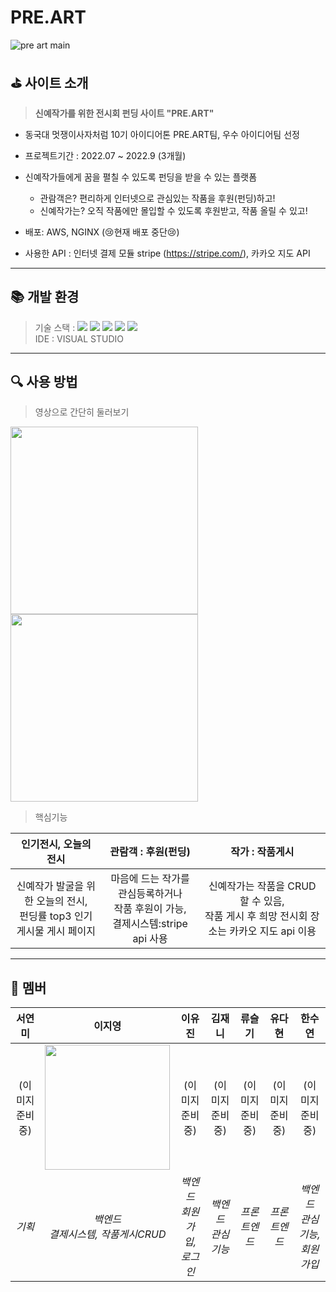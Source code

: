 # PRE.ART
![pre art main](https://user-images.githubusercontent.com/79441145/215336022-a2db2021-98c8-4645-9ec6-2ae5842f05c4.png)

## ⛳ 사이트 소개
> **신예작가를 위한 전시회 펀딩 사이트 "PRE.ART"**
- 동국대 멋쟁이사자처럼 10기 아이디어톤 PRE.ART팀, 우수 아이디어팀 선정
- 프로젝트기간 : 2022.07 ~ 2022.9 (3개월)


- 신예작가들에게 꿈을 펼칠 수 있도록 펀딩을 받을 수 있는 플랫폼
  - 관람객은? 편리하게 인터넷으로 관심있는 작품을 후원(펀딩)하고!
  - 신예작가는? 오직 작품에만 몰입할 수 있도록 후원받고, 작품 올릴 수 있고!

- 배포: AWS, NGINX (😢현재 배포 중단😢)
- 사용한 API : 인터넷 결제 모듈 stripe (https://stripe.com/), 카카오 지도 API
---
## 📚 개발 환경

> 기술 스택 :  <img src="https://img.shields.io/badge/python-3776AB?style=for-the-badge&logo=python&logoColor=white">
> <img src="https://img.shields.io/badge/javascript-F7DF1E?style=for-the-badge&logo=javascript&logoColor=black"> 
> <img src="https://img.shields.io/badge/django-092E20?style=for-the-badge&logo=django&logoColor=white">
> <img src="https://img.shields.io/badge/amazonaws-232F3E?style=for-the-badge&logo=amazonaws&logoColor=white">
> <img src="https://img.shields.io/badge/nginx-009639?style=for-the-badge&logo=nginx&logoColor=white"><br>
> IDE : VISUAL STUDIO

---
## 🔍 사용 방법
> 영상으로 간단히 둘러보기
<img src="https://user-images.githubusercontent.com/79441145/215339150-93161b19-523a-4d2a-b6ba-3bc43929f258.mp4" width=300px>
<img src="https://user-images.githubusercontent.com/79441145/215339480-848c5ed4-bdbe-4603-ab2b-10e2792f19a6.mp4" width=300px>

> 핵심기능

| 인기전시, 오늘의 전시 | 관람객 : 후원(펀딩)| 작가 : 작품게시 |
|:---:|:---:|:---:|
|신예작가 발굴을 위한 오늘의 전시, <br>펀딩률 top3 인기게시물 게시 페이지|마음에 드는 작가를 관심등록하거나<br> 작품 후원이 가능, <br>결제시스템:stripe api 사용|신예작가는 작품을 CRUD 할 수 있음,<br>작품 게시 후 희망 전시회 장소는 카카오 지도 api 이용|


---
## 👥 멤버
|서연미| 이지영 | 이유진 | 김재니 | 류슬기 | 유다현 |한수연|
|:---:|:---------:|:---:|:---:|:---:|:---:|:---:|
| (이미지준비중)| <img src="https://user-images.githubusercontent.com/65756225/208081475-0b5e5188-bef9-4ace-9b02-48360988f57f.png" width="200px" /> |(이미지준비중) |(이미지준비중) |(이미지준비중) | (이미지준비중)|(이미지준비중) |(이미지준비중) |(이미지준비중) |
| *기획* | *백엔드<br>결제시스템, 작품게시CRUD* | *백엔드<br>회원가입, 로그인* | *백엔드<br> 관심기능* |*프론트엔드*|*프론트엔드*|*백엔드<br>관심기능, 회원가입*|

